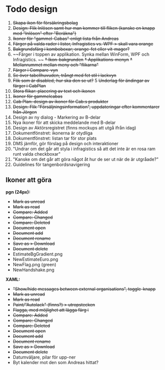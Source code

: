 # Todo design

1. ~~Skapa ikon för försäkringsbolag~~
2. ~~Design: Flik Inlösen samt hur man kommer till fliken (kanske en knapp med "Inlösen" efter "Beräkna")~~
3. ~~Ikoner för "gammel-Cabas" enligt lista från Andreas~~
4. ~~Färger på valda rader i listor, Infragistics vs. WPF > skall vara orange~~
5. ~~Bakgrundsfärg i komboboxar; orange-fet eller vit-mager?~~
6. ~~Färger i toppen av applikation. Synka mellan WinForm, WPF och Infragistics. ~~
  ~~* Ikon-bakgrunden~~
	~~* Applikations-menyn~~
	~~* Mellanrummet mellan meny och "flikarna"~~
7. ~~Färger i Compare-vyn~~
8. ~~Se över tabellhuvuden, trångt med fet stil i lackvyn~~
9. ~~Flik som är disabled, hur ska den se ut?~~
5  ~~Underlag för ändingar av färger i CabPlan~~
6. ~~Stora flikar: placering av text och ikonen~~
6. ~~Ikoner för gammelcabas~~
7. ~~Cab Plan: design av ikoner för Cab:s produkter~~
4. ~~Design: Flik "Försäljningsinformation", uppdateringar efter kommentarer från Jörgen~~
5. Design av ny dialog - Markering av B-delar
6. Nya ikoner för att skicka meddelande med B-delar
7. Design av Aktörsregistret (finns mockups att utgå ifrån idag)
7. Dokumentfönstret: ikonerna är otydliga
8. Dokumentfönstret: listan tar för stor plats
9. DMS jämför, gör förslag på design och interaktioner
10. "Undrar om det går att styla i infragistics så att det inte är en rosa ram runt valda checkboxar"
11. "Kanske om det går att göra något åt hur de ser ut när de är utgråade?"
1. Guidelines för tangenbordsnavigering

## Ikoner att göra

**pgn (24px):**

* ~~Mark as unread~~
* ~~Mark as read~~
* ~~Compare: Added~~
* ~~Compare: Changed~~
* ~~Compare: Deleted~~
* ~~Document open~~
* ~~Document add~~
* ~~Document rename~~
* ~~Save as > Download~~
* ~~Document delete~~
* EstimateBgGradient.png
* NewEstimateEuro.png
* NewFlag.png (green)
* NewHandshake.png

**XAML:**

* ~~"Show/hide messages between external organisations", toggle-knapp~~
* ~~Mark as unread~~
* ~~Mark as read~~
* ~~Paint/"Autolack" (finns?) > utropstecken~~
* ~~Flagga, med möjlighet att lägga färg i~~
* ~~Compare: Added~~
* ~~Compare: Changed~~
* ~~Compare: Deleted~~
* ~~Document open~~
* ~~Document add~~
* ~~Document rename~~
* ~~Save as > Download~~
* ~~Document delete~~
* Datumväljare, pilar för upp-ner
* Byt kalender mot den som Andreas hittat?

